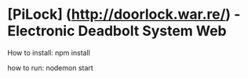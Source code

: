# [PiLock] (http://doorlock.war.re/) - Electronic Deadbolt System Web

How to install:
npm install


how to run: nodemon start
